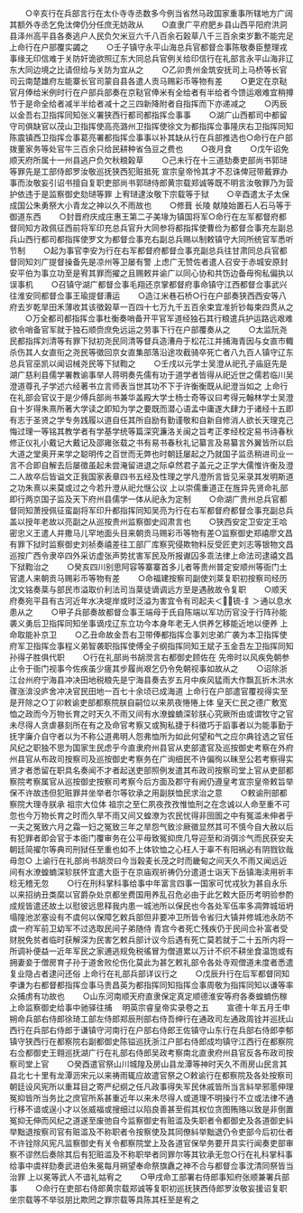 <!-- { "loadSidebar": true } -->
　　○辛亥行在兵部言行在太仆寺寺丞数多今例当省然马政国家重事所辖地方广阔其额外寺丞乞免汰俾仍分任庶无妨政从
　　○直隶广平府肥乡县山西平阳府洪洞县泽州高平县各奏逃户人民负欠米豆六千八百余石榖草八千三百余束岁歉不能完足  上命行在户部覆实蠲之
　　○壬子镇守永平山海总兵官都督佥事陈敬奏臣整理戎事缘无印信难于关防奸诡欲照辽东大同总兵官例关给印信行在礼部言永平山海非辽东大同边境之比请但给与关防为宜从之
　　○乙卯贵州金筑安抚司上马桥等长官司云南楚雄府左能寨长官司蒙自县各遣人贡马赐彩币等物有差
　　○更定在京鞑官月俸给米例时行在户部兵部奏在京鞑官俸米有全给者有半给者今馈运艰难宜稍撙节于是命全给者减半半给者减十之三四新降附者自指挥而下亦递减之
　　○丙辰以金吾右卫指挥同知张义署狭西行都司都指挥佥事事
　　○湖广山西都司中都留守司俱缺官以茂山卫指挥使高亮潞州卫指挥使徐文为都指挥佥事隆庆右卫指挥同知陈震镇西卫指挥佥事葛亮署都指挥佥事事以补其缺从行在兵部推选也○命行在户部拨董家务等处官牛三百余只给民耕种省刍豆之费也
　　○夜月食
　　○戊午诏免顺天府所属十一州县逃户负欠秋粮榖草
　　○己未行在十三道劾奏吏部尚书郭琎等罪先是工部侍郎罗汝敬巡抚狭西犯赃抵死  宣宗皇帝怜其才不忍诛俾冠带戴罪办事而汝敬妄引诏书擅自复职吏部尚书郭琎侍郎黄宗载郑诚等既不明言汝敬罪乃为营护依违于是监察御史劾琎等罪  上宥琎逮汝敬下宗载等于狱
　　○辛酉遣太子太保成国公朱勇祭大小青龙之神以久不雨故也
　　○修葺  长陵  献陵始置石人石马等于御道东西
　　○封晋府庆成庄惠王第二子美堟为镇国将军○命行在左军都督府都督同知方政佩征西前将军印充总兵官升大同参将都指挥使曹俭为都督佥事充左副总兵山西行都司都指挥使罗文为都督佥事充右副总兵赐以制敕镇守大同所统官军悉听节制
　　○起为事官李安为行在右军都督府都督佥事充副总兵往甘肃同总兵官都督同知刘广提督操备先是凉州等卫屡有警  上虑广无赞佐者遣人召安于赤城安原封安平伯为事立功至是宥其罪而擢之且赐敕并谕广以同心协和共饬边备毋徇私偏执以误事机
　　○召镇守湖广都督佥事毛翔还京掌都督府事命镇守江西都督佥事武兴往淮安同都督佥事王瑜提督漕运
　　○造江米巷石桥○行在户部奏狭西西安等八府去岁乾旱田禾薄收其该徵榖草一百四十七万九千五百余束宜准折钞每束四贯从之
　　○万全都司都指挥佥事杜衡奏哨备开平官军道经独石其行粮遣兵护运路远艰难欲令哨备官军就于独石顺赍庶免远运之劳事下行在户部覆奏从之
　　○太监阮尧民都指挥刘清等有罪下狱初尧民同清等督兵造漕舟于松花江并捕海青因与女直市輙杀伤其人女直衔之尧民等徵回京女直集部落沿途攻截骑卒死亡者八九百人镇守辽东总兵官巫凯以闻诏械尧民等下狱鞫之
　　○壬戌以元学士吴澄从祀孔子庙庭先是湖广慈利县儒学署教谕事举人蒋明奏先儒有功于道学者皆得从祀近世之儒若临川吴澄道尊孔子学述六经著书立言师表当世其功不下于许衡衡既从祀澄当如之  上命行在礼部会官议于是少傅兵部尚书兼华盖殿大学士杨士奇等议曰考得元翰林学士吴澄自十岁得朱熹所著大学读之即知为学之要既而潜心语孟中庸遂大肆力于诸经十五即有志于圣贤之学专务践履以道自任其所自励有勤谨敬和自新自修消人欲长天理克己悔过理一等铭其教学者有学基学统等篇深究濂洛关闽之旨考正孝经校定易书诗春秋修正仪礼小戴记大戴记及邵雍张载之书有易书春秋礼记纂言及易纂言外翼皆所以启大道之堂奥开来学之聪明传之百世而无弊也时朝廷屡起之乃就国子监丞稍进司业一言不合即自解去后屡徵虽起未尝淹留进退之际卓然君子盖元之正学大儒惟许衡及澄二人故卒后皆谥文正我国家表章四书五经及性理之学凡澄所言皆见采录其发明斯道之功朱熹以来莫或过之今若升澄从祀允惬公议  上以崇儒重道正在旌异先贤命礼部即行两京国子监及天下府州县儒学一体从祀永为定制
　　○命湖广贵州总兵官都督同知萧授佩征蛮副将军印升都指挥同知吴亮为行在右军都督府都督佥事充副总兵盖以授年老故以亮副之从巡按贵州监察御史阎肃言也
　　○狭西安定卫安定王哈密忠义王遣人并撒马儿罕地面头目来朝贡马赐彩币等物有差○监察御史郑禧廖文昌有罪下狱时监察御史刘祯奏禧差往工部厂库察究侵欺物料反受匠吏刘志等银物文昌巡按广西令隶卒四外采访虚张声势扰害军民及所报谳囚多乖法律上命法司逮禧文昌下狱鞫治之
　　○癸亥四川别思阿容等寨寨首多儿者等贵州普定安顺州等衙门土官遣人来朝贡马赐彩币等物有差
　　○命福建按察司副使刘棻复职初按察司经历沈文铭奏棻与部民市溢取价利法司当棻徒谪调远方至是遇赦故令复职
　　○顺天府奏宛平县有古河近年水决堤岸或时泛溢为害宜令有司起夫＜锍-釒＞通以息水患从之
　　○甲子兵部奏故都督佥事王端母于氏自陈端以军功历官没于行阵孙能袭义勇后卫指挥同知坐事谪戍辽东立功今本身年老无人供养乞移能近地以便养  上命取能补京卫
　　○乙丑命故金吾右卫带俸都指挥佥事刘忠弟广袭为本卫指挥使府军卫指挥佥事程义弟智袭职指挥使傅全子纲指挥同知王斌子玉金吾左卫指挥同知孙得子胜俱代职
　　○行在礼部尚书胡濙言右都御史顾佐在  先帝时以风疾免朝参止令于衙门视事今佐疾虽少瘥其步履尚艰乞仍令免朝视事如故从之
　　○诏除浙江台州府宁海县冲决田地税粮先是宁海县奏去岁五月中疾风猛雨大作飘瓦折木洪水骤涨渰没庐舍冲决官民田地一百七十余顷已成海道  上命行在户部遣官覆视得实至是开除之○丁卯敕谕吏部都察院朕自嗣位以来夙夜惓惓上体  皇天仁民之德广敷宽恤之政而今万物长育之时天久不雨又间有水潦蝗蝻深轸朕心究厥所由或谓牧守之官未尽得人贪虐暴刻所在有之及命官考察又或狥私捷于科徵巧于謟事者以为能事勤于抚字廉介自守者以为不称公道弗明人怨弗恤所为如此何望和气之应尔典铨选之官任风纪之职独不思为国家生民虑乎今直隶府州县官从吏部遣官及巡按御史考察在外府州县官从布政司按察司及巡按御史考察务在广询细民不许偏徇以昧至公若考察得实贤才者悉留在职具名奏闻不才者起送吏部照例发遣其布政司按察司堂上官从吏部都察院考察属官从巡按御史按察司考察今后方面及郡守有阙仍遵皇考宣宗皇帝敕旨举保不许故违但犯赃罪并坐举者尔等钦承之用副朕恤民求治之意
　　○敕谕刑部都察院大理寺朕承  祖宗大位体  祖宗之至仁夙夜孜孜惟恤刑之在念诚以人命至重不可忽也今万物长育之时而久旱不雨又间又蝗潦为农民忧得非囹圄之中有冤滥未伸者乎一夫之冤致六月之霜一妇之冤致三年之旱怨气致沴厥徵显然其可不慎今自大赦以后有犯罪者即会官于本衙门覆审务在公平毋致冤抑庶几导迎至和消弭沴气而民获安夫朝廷简擢尔等典司刑狱任至重也如不上体钦恤之心枉人于辜不有阳祸必有阴戮钦哉毋忽○  上谕行在礼部尚书胡濙曰今当榖麦长茂之时而畿甸之间天久不雨又闻远近间有水潦蝗蝻深轸朕怀宜遣大臣于在京庙观祈祷仍分遣道士诣天下岳镇海渎用祈丰稔无稽无忽
　　○行在刑科掌科事给事中年富言四事一国家可忧戎狄为甚自永乐以来招纳丑类縻以官爵杂处京都坐费国用养乱召危必由于此乞敕大臣历考明验参酌成规皆遣还故土以慰彼远思释我内患一城池所以保民也今各处军伍率多凋弊城垣坍塌隍池淤塞设有不虞何以保障乞敕兵部但非要冲卫所皆令省归大镇并修城池永防不虞一府军前卫幼军不过选取民间子弟随侍  青宫今者死亡残疾仍于民间佥补富者受财脱免贫者临时获解深为民害乞敕兵部计议今后遇有死亡莫若就于二十五所内将一所调补便益一近年军民之家逋逃规免税徭冒为僧道累以万计不织不耕坐食温饱或有拥妻妾于僧房育子孙于道舍败伦伤化莫此为甚乞敕礼部令各处寺观僧道未度者悉遣复业隐占者逮问还俗  上命行在礼部兵部详议行之
　　○戊辰升行在后军都督同知李谦为右都督都指挥佥事马贵昌英为都指挥同知指挥佥事周敬为指挥同知以谦等率众捕虏有功故也
　　○山东河南顺天府直隶保定真定顺德淮安等府各奏蝗蝻伤稼  上命监察御史给事中驰驿往捕
　明英宗睿皇帝实录卷之五
　　宣德十年五月壬申朔命兵部右侍郎徐琦工部左侍郎郑辰刑部右侍吾绅行在通政司左通政周铨并巡抚山西行在兵部右侍郎于谦镇守河南行在户部右侍郎王佐镇守山东行在兵部右侍郎李郁镇守狭西行在都察院右副都御史陈镒巡抚浙江户部右侍郎成均镇守江西行在都察院右佥都御史王翱巡抚湖广行在礼部右侍郎吴政考察南北直隶府州县官反各布政司按察司堂上官
　　○癸酉遣官祭山川城隍及房山县龙潭等神时天久不雨房山民言其县北七十里有龙潭沥宋元以来祷雨辄应故遣官祭之○敕谕行在都察院及各处按察司朝廷设风宪所以重耳目之寄严纪纲之任凡政事得失军民休戚皆所当言紏举邪慝伸理冤抑皆所当务比之庶官所系甚重近年以来未尽得人或道理不明操行不立或法律不通行移不谙或逞小才以张威福或搜细过以陷良善甚至假其权位贪图贿赂以致是非倒置冤抑无伸而风纪之道遂至废弛自今监察御史有赃滥及失职者令都御史及各道御史紏举黜退按察司官有赃滥及不称职者令按察使及其同僚紏举黜退仍令吏部今后初仕者不许铨除风宪凡监察御史有关令都察院堂上及各道官保举务要开具实行闻奏吏部审察不谬然后奏除其后有犯赃滥及不称职举者同罪尔等其钦承无忽○行在礼科掌科事给事中虞祥劾奏武进伯朱冕每月朔望奉命祭旗纛之神不合与都督佥事沈清同祭皆当治罪  上以冕等武人不谙礼姑宥之
　　○甲戌命工部署右侍郎事知府张顺兼署兵部事
　　○命行在吏部右侍郎黄宗载郑诚等复职初巡抚狭西侍郎罗汝敬妄援诏复职坐宗载等不举驳朋比欺罔之罪宗载等具陈其枉至是宥之

